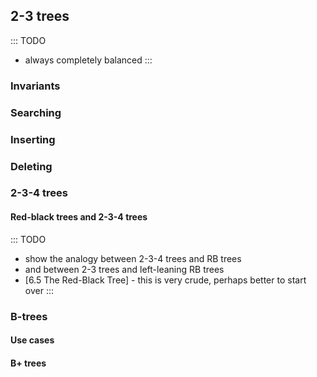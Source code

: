 
## 2-3 trees

::: TODO
- always completely balanced
:::


### Invariants


### Searching

### Inserting

### Deleting

### 2-3-4 trees

#### Red-black trees and 2-3-4 trees

::: TODO
- show the analogy between 2-3-4 trees and RB trees
- and between 2-3 trees and left-leaning RB trees
- [6.5 The Red-Black Tree] - this is very crude, perhaps better to start over
:::


### B-trees

#### Use cases

#### B+ trees

